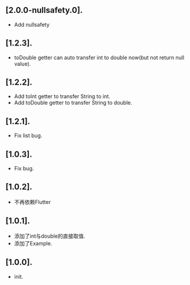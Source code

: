 ## [2.0.0-nullsafety.0].

* Add nullsafety
## [1.2.3].

* toDouble getter can auto transfer int to double now(but not return null value).

## [1.2.2].

* Add toInt getter to transfer String to int.
* Add toDouble getter to transfer String to double.

## [1.2.1].

* Fix list bug.

## [1.0.3].

* Fix bug.
## [1.0.2].

* 不再依赖Flutter

## [1.0.1].

* 添加了int与double的直接取值.
* 添加了Example.

## [1.0.0].

* init.

